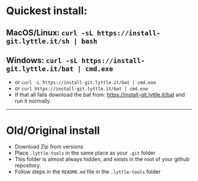 # Quickest install:
## MacOS/Linux: `curl -sL https://install-git.lyttle.it/sh | bash`
## Windows: `curl -sL https://install-git.lyttle.it/bat | cmd.exe` 
 - or `curl -L https://install-git.lyttle.it/bat | cmd.exe` 
 - or `curl https://install-git.lyttle.it/bat | cmd.exe` 
 - If that all fails download the bat from: https://install-git.lyttle.it/bat and run it normally.

___ 

# Old/Original install
- Download Zip from versions
- Place `.lyttle-tools` in the same place as your `.git` folder
- This folder is almost always hidden, and exists in the root of your github repository.
- Follow steps in the `README.md` file in the `.lyttle-tools` folder

